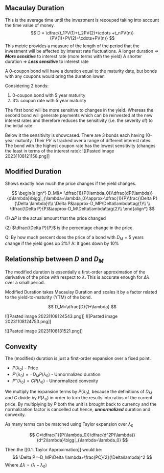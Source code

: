 ## Macaulay Duration

This is the average time until the investment is recouped taking into account the time value of money.
$$
D = \dfrac{t_1PV(1)+t_2PV(2)+\cdots +t_nPV(n)}{PV(1)+PV(2)+\cdots+PV(n)}
$$
This metric provides a measure of the length of the period that the investment will be affected by interest rate fluctuations. 
A longer duration $\Rightarrow$ ***More sensitive*** to interest rate (more terms with the yield)
A shorter duration $\Rightarrow$ ***Less sensitive*** to interest rate

A 0-coupon bond will have a duration equal to the maturity date, but bonds with any coupons would bring the duration lower.

Considering 2 bonds:
1. 0-coupon bond with 5 year maturity
2. 3% coupon rate with 5 year maturity

The first bond will be more sensitive to changes in the yield.
Whereas the second bond will generate payments which can be reinvested at the new interest rates and therefore reduces the sensitivity (i.e. the severity of) to the initial rate. 

Below it the sensitivity is showcased. 
There are 3 bonds each having 10-year maturity. Their $PV$ is tracked over a range of different interest rates. The bond with the highest coupon rate has the lowest sensitivity (changes the least in terms of the interest rate):
![[Pasted image 20231108121158.png]]

## Modified Duration
Shows exactly how much the price changes if the yield changes.

$$
\begin{align*}
D_M&=-\dfrac{1}{P(\lambda_0)}\dfrac{dP(\lambda)}{d\lambda}\bigg|_{\lambda=\lambda_0}\approx-\dfrac{1}{P}\frac{\Delta P}{\Delta \lambda}\\\\
\Delta P&\approx-D_MP\Delta\lambda\tag{1}\\
\\
\dfrac{\Delta P}{P}&\approx-D_M\Delta\lambda\tag{2}\\
\end{align*}
$$

(1) $\Delta P$ is the actual amount that the price changed

(2) $\dfrac{\Delta P}{P}$ is the percentage change in the price. 

Q: By how much percent does the price of a bond with $D_M=5$ years change if the yield goes up $2\%$?
A: It goes down by $10\%$


## Relationship between $D$ and $D_M$

The modified duration is essentially a first-order approximation of the derivative of the price with respect to $\lambda$. This is accurate enough for $\Delta\lambda$ over a small period. 

Modified Duration takes Macaulay Duration and scales it by a factor related to the yield-to-maturity (YTM) of the bond.

$$
D_M=\dfrac{D}{1+\lambda}
$$

![[Pasted image 20231108124543.png]]
![[Pasted image 20231108124753.png]]




![[Pasted image 20231108131521.png]]

## Convexity

The (modified) duration is just a first-order expansion over a fixed point.

- $P(\lambda_0)$ - Price
- $P'(\lambda_0)=-D_MP(\lambda_0)$ - Unnormalized duration 
- $P''(\lambda_0)=CP(\lambda_0)$ - Unnormalized convexity

We multiply the expansion terms by $P(\lambda_0)$, because the definitions of $D_M$ and $C$ divide by $P(\lambda_0)$ in order to turn the results into ratios of the current price. By multiplying by $P$ both the unit is brought back to currency and the normalization factor is cancelled out hence, ***unnormalized*** duration and convexity.

As many terms can be matched using Taylor expansion over $\lambda_0$ 

$$
C=\dfrac{1}{P(\lambda_0)}\dfrac{d^2P(\lambda)}{d^2\lambda}\bigg|_{\lambda=\lambda_0}
$$

Then the [[0.1. Taylor Approximation]] would be:
$$
\Delta P=-D_MP\Delta \lambda+\frac{PC}{2}(\Delta\lambda)^2
$$
Where $\Delta\lambda=(\lambda-\lambda_0)$
